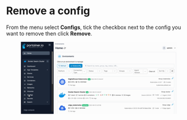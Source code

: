 # Remove a config

From the menu select **Configs**, tick the checkbox next to the config you want to remove then click **Remove**.

<figure><img src="../../../.gitbook/assets/2.15-docker_configs_configs_remove.gif" alt=""><figcaption></figcaption></figure>
